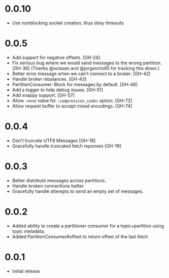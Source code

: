 # 0.0.10

* Use nonblocking socket creation, thus obey timeouts

# 0.0.5

* Add support for negative offsets. [GH-24]
* Fix serious bug where we would send messages to the wrong partition. [GH-36] (Thanks @sclasen and @jorgeortiz85 for tracking this down.)
* Better error message when we can't connect to a broker. [GH-42]
* Handle broker rebalances. [GH-43]
* PartitionConsumer: Block for messages by default. [GH-48]
* Add a logger to help debug issues. [GH-51]
* Add snappy support. [GH-57]
* Allow `:none` value for `:compression_codec` option. [GH-72]
* Allow request buffer to accept mixed encodings. [GH-74]

# 0.0.4

* Don't truncate UTF8 Messages [GH-18]
* Gracefully handle truncated fetch reponses [GH-19]

# 0.0.3

* Better distribute messages across partitions.
* Handle broken connections better.
* Gracefully handle attempts to send an empty set of messages.

# 0.0.2

* Added ability to create a partitioner consumer for a topic+partition using topic metadata.
* Added PartitionConsumer#offset to return offset of the last fetch

# 0.0.1

* Initial release
